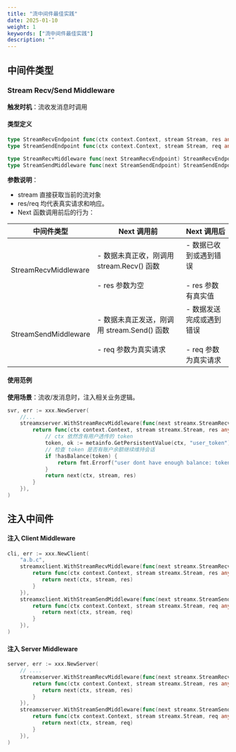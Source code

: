```yaml
---
title: "流中间件最佳实践"
date: 2025-01-10
weight: 1
keywords: ["流中间件最佳实践"]
description: ""
---
```


## 中间件类型

### Stream Recv/Send Middleware

**触发时机**：流收发消息时调用

#### 类型定义

```go
type StreamRecvEndpoint func(ctx context.Context, stream Stream, res any) (err error)
type StreamSendEndpoint func(ctx context.Context, stream Stream, req any) (err error)

type StreamRecvMiddleware func(next StreamRecvEndpoint) StreamRecvEndpoint
type StreamSendMiddleware func(next StreamSendEndpoint) StreamSendEndpoint
```

**参数说明**：

- stream 直接获取当前的流对象
- res/req 均代表真实请求和响应。
- Next 函数调用前后的行为：

| 中间件类型           | Next 调用前                                                             | Next 调用后                                          |
| -------------------- | ----------------------------------------------------------------------- | ---------------------------------------------------- |
| StreamRecvMiddleware | - 数据未真正收，刚调用 stream.Recv() 函数<br><br>- res 参数为空         | - 数据已收到或遇到错误<br><br>- res 参数有真实值     |
| StreamSendMiddleware | - 数据未真正发送，刚调用 stream.Send() 函数<br><br>- req 参数为真实请求 | - 数据发送完成或遇到错误<br><br>- req 参数为真实请求 |

#### 使用范例

**使用场景**：流收/发消息时，注入相关业务逻辑。

```go
svr, err := xxx.NewServer(
    //...
    streamxserver.WithStreamRecvMiddleware(func(next streamx.StreamRecvEndpoint) streamx.StreamRecvEndpoint {
        return func(ctx context.Context, stream streamx.Stream, res any) (err error) {
            // ctx 依然含有用户透传的 token
            token, ok := metainfo.GetPersistentValue(ctx, "user_token")
            // 检查 token 是否有账户余额继续维持会话
            if !hasBalance(token) {
                return fmt.Errorf("user dont have enough balance: token=%s", token)
            }
            return next(ctx, stream, res)
        }
    }),
)
```

## 注入中间件

#### 注入 Client Middleware

```go
cli, err := xxx.NewClient(
    "a.b.c",
    streamxclient.WithStreamRecvMiddleware(func(next streamx.StreamRecvEndpoint) streamx.StreamRecvEndpoint {
        return func(ctx context.Context, stream streamx.Stream, res any) (err error) {
           return next(ctx, stream, res)
        }
    }),
    streamxclient.WithStreamSendMiddleware(func(next streamx.StreamSendEndpoint) streamx.StreamSendEndpoint {
        return func(ctx context.Context, stream streamx.Stream, req any) (err error) {
           return next(ctx, stream, req)
        }
    }),
)
```

#### 注入 Server Middleware

```go
server, err := xxx.NewServer(
    // ....
    streamxserver.WithStreamRecvMiddleware(func(next streamx.StreamRecvEndpoint) streamx.StreamRecvEndpoint {
        return func(ctx context.Context, stream streamx.Stream, res any) (err error) {
           return next(ctx, stream, res)
        }
    }),
    streamxserver.WithStreamSendMiddleware(func(next streamx.StreamSendEndpoint) streamx.StreamSendEndpoint {
        return func(ctx context.Context, stream streamx.Stream, req any) (err error) {
           return next(ctx, stream, req)
        }
    }),
)
```

